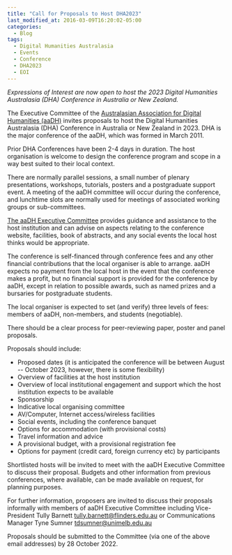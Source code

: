 ```yaml
---
title: "Call for Proposals to Host DHA2023"
last_modified_at: 2016-03-09T16:20:02-05:00
categories:
  - Blog
tags:
  - Digital Humanities Australasia
  - Events
  - Conference
  - DHA2023
  - EOI
---
```


*Expressions of Interest are now open to host the 2023 Digital Humanities Australasia (DHA) Conference in Australia or New Zealand.*

The Executive Committee of the [Australasian Association for Digital Humanities (aaDH)](https://aa-dh.org/) invites proposals to host the Digital Humanities Australasia (DHA) Conference in Australia or New Zealand in 2023. DHA is the major conference of the aaDH, which was formed in March 2011. 

Prior DHA Conferences have been 2-4 days in duration. The host organisation is welcome to design the conference program and scope in a way best suited to their local context.

There are normally parallel sessions, a small number of plenary presentations, workshops, tutorials, posters and a postgraduate support event. A meeting of the aaDH committee will occur during the conference, and lunchtime slots are normally used for meetings of associated working groups or sub-committees.

[The aaDH Executive Committee](https://aa-dh.org/2022/05/20/aadhs-executive-committee-for-2022/) provides guidance and assistance to the host institution and can advise on aspects relating to the conference website, facilities, book of abstracts, and any social events the local host thinks would be appropriate.  

The conference is self-financed through conference fees and any other financial contributions that the local organiser is able to arrange. aaDH expects no payment from the local host in the event that the conference makes a profit, but no financial support is provided for the conference by aaDH, except in relation to possible awards, such as named prizes and a bursaries for postgraduate students. 

The local organiser is expected to set (and verify) three levels of fees: members of aaDH, non-members, and students (negotiable). 

There should be a clear process for peer-reviewing paper, poster and panel proposals.

Proposals should include:

-   Proposed dates (it is anticipated the conference will be between August -- October 2023, however, there is some flexibility)
-   Overview of facilities at the host institution
-   Overview of local institutional engagement and support which the host institution expects to be available
-   Sponsorship
-   Indicative local organising committee
-   AV/Computer, Internet access/wireless facilities
-   Social events, including the conference banquet 
-   Options for accommodation (with provisional costs) 
-   Travel information and advice 
-   A provisional budget, with a provisional registration fee 
-   Options for payment (credit card, foreign currency etc) by participants

Shortlisted hosts will be invited to meet with the aaDH Executive Committee to discuss their proposal. Budgets and other information from previous conferences, where available, can be made available on request, for planning purposes.

For further information, proposers are invited to discuss their proposals informally with members of aaDH Executive Committee including Vice-President Tully Barnett <tully.barnett@flinders.edu.au> or Communications Manager Tyne Sumner <tdsumner@unimelb.edu.au>

Proposals should be submitted to the Committee (via one of the above email addresses) by 28 October 2022.